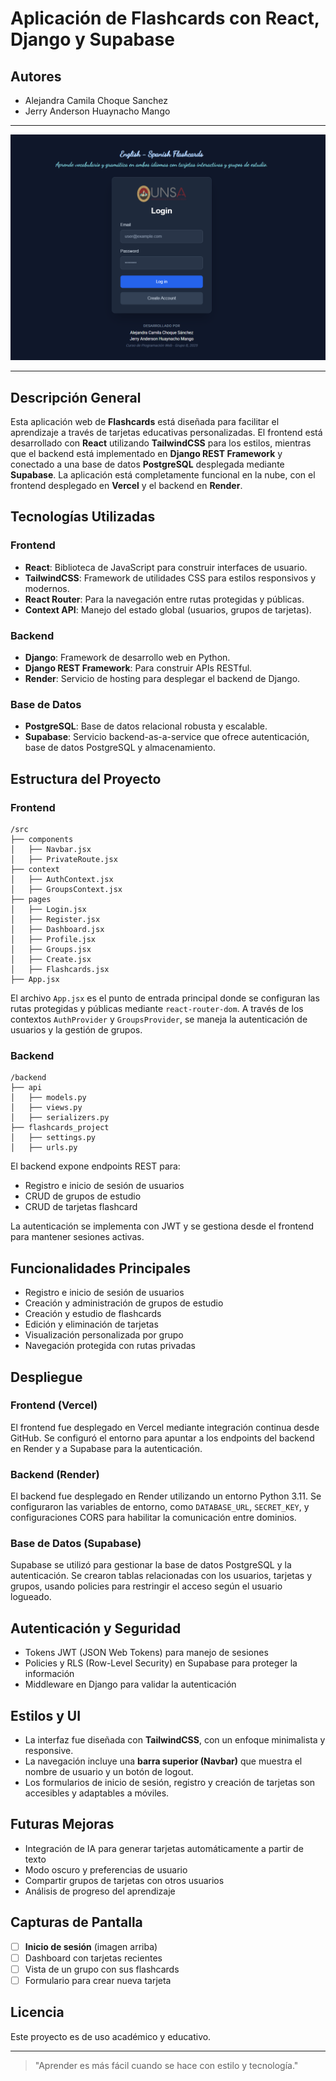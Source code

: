 # Aplicación de Flashcards con React, Django y Supabase

## Autores

* Alejandra Camila Choque Sanchez
* Jerry Anderson Huaynacho Mango

---

![Pantalla de inicio de sesión](imagen.png)

---

## Descripción General

Esta aplicación web de **Flashcards** está diseñada para facilitar el aprendizaje a través de tarjetas educativas personalizadas. El frontend está desarrollado con **React** utilizando **TailwindCSS** para los estilos, mientras que el backend está implementado en **Django REST Framework** y conectado a una base de datos **PostgreSQL** desplegada mediante **Supabase**. La aplicación está completamente funcional en la nube, con el frontend desplegado en **Vercel** y el backend en **Render**.

## Tecnologías Utilizadas

### Frontend

* **React**: Biblioteca de JavaScript para construir interfaces de usuario.
* **TailwindCSS**: Framework de utilidades CSS para estilos responsivos y modernos.
* **React Router**: Para la navegación entre rutas protegidas y públicas.
* **Context API**: Manejo del estado global (usuarios, grupos de tarjetas).

### Backend

* **Django**: Framework de desarrollo web en Python.
* **Django REST Framework**: Para construir APIs RESTful.
* **Render**: Servicio de hosting para desplegar el backend de Django.

### Base de Datos

* **PostgreSQL**: Base de datos relacional robusta y escalable.
* **Supabase**: Servicio backend-as-a-service que ofrece autenticación, base de datos PostgreSQL y almacenamiento.

## Estructura del Proyecto

### Frontend

```plaintext
/src
├── components
│   ├── Navbar.jsx
│   ├── PrivateRoute.jsx
├── context
│   ├── AuthContext.jsx
│   ├── GroupsContext.jsx
├── pages
│   ├── Login.jsx
│   ├── Register.jsx
│   ├── Dashboard.jsx
│   ├── Profile.jsx
│   ├── Groups.jsx
│   ├── Create.jsx
│   ├── Flashcards.jsx
├── App.jsx
```

El archivo `App.jsx` es el punto de entrada principal donde se configuran las rutas protegidas y públicas mediante `react-router-dom`. A través de los contextos `AuthProvider` y `GroupsProvider`, se maneja la autenticación de usuarios y la gestión de grupos.

### Backend

```plaintext
/backend
├── api
│   ├── models.py
│   ├── views.py
│   ├── serializers.py
├── flashcards_project
│   ├── settings.py
│   ├── urls.py
```

El backend expone endpoints REST para:

* Registro e inicio de sesión de usuarios
* CRUD de grupos de estudio
* CRUD de tarjetas flashcard

La autenticación se implementa con JWT y se gestiona desde el frontend para mantener sesiones activas.

## Funcionalidades Principales

* Registro e inicio de sesión de usuarios
* Creación y administración de grupos de estudio
* Creación y estudio de flashcards
* Edición y eliminación de tarjetas
* Visualización personalizada por grupo
* Navegación protegida con rutas privadas

## Despliegue

### Frontend (Vercel)

El frontend fue desplegado en Vercel mediante integración continua desde GitHub. Se configuró el entorno para apuntar a los endpoints del backend en Render y a Supabase para la autenticación.

### Backend (Render)

El backend fue desplegado en Render utilizando un entorno Python 3.11. Se configuraron las variables de entorno, como `DATABASE_URL`, `SECRET_KEY`, y configuraciones CORS para habilitar la comunicación entre dominios.

### Base de Datos (Supabase)

Supabase se utilizó para gestionar la base de datos PostgreSQL y la autenticación. Se crearon tablas relacionadas con los usuarios, tarjetas y grupos, usando policies para restringir el acceso según el usuario logueado.

## Autenticación y Seguridad

* Tokens JWT (JSON Web Tokens) para manejo de sesiones
* Policies y RLS (Row-Level Security) en Supabase para proteger la información
* Middleware en Django para validar la autenticación

## Estilos y UI

* La interfaz fue diseñada con **TailwindCSS**, con un enfoque minimalista y responsive.
* La navegación incluye una **barra superior (Navbar)** que muestra el nombre de usuario y un botón de logout.
* Los formularios de inicio de sesión, registro y creación de tarjetas son accesibles y adaptables a móviles.

## Futuras Mejoras

* Integración de IA para generar tarjetas automáticamente a partir de texto
* Modo oscuro y preferencias de usuario
* Compartir grupos de tarjetas con otros usuarios
* Análisis de progreso del aprendizaje

## Capturas de Pantalla

* [ ] **Inicio de sesión** (imagen arriba)
* [ ] Dashboard con tarjetas recientes
* [ ] Vista de un grupo con sus flashcards
* [ ] Formulario para crear nueva tarjeta

## Licencia

Este proyecto es de uso académico y educativo.

---

> "Aprender es más fácil cuando se hace con estilo y tecnología."
